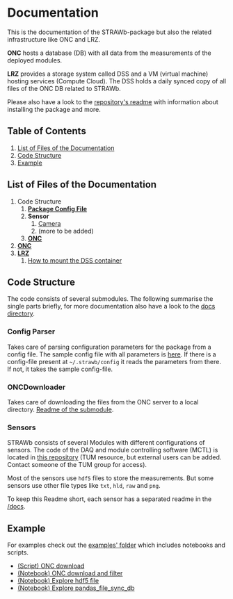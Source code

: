# Documentation
This is the documentation of the STRAWb-package but also the related infrastructure like ONC and LRZ.

**ONC** hosts a database (DB) with all data from the measurements of the deployed modules.

**LRZ** provides a storage system called DSS and a VM (virtual machine) hosting services (Compute Cloud). The DSS holds a daily synced copy of all files of the ONC DB related to STRAWb.

Please also have a look to the [repository's readme](/README.md) with information about installing the package and more.

## Table of Contents
1. [List of Files of the Documentation](#List-of-Files-of-the-Documentation)
1. [Code Structure](#Code-Structure)
1. [Example](#example)

## List of Files of the Documentation
1. Code Structure
   1. [**Package Config File**](Config_File.md)
    1. **Sensor**
        1. [Camera](Camera_Readme.md)
        1. (more to be added)
    1. [**ONC**](ONC_Readme.md)
1. [**ONC**](ONC_Readme.md)
1. [**LRZ**](LRZ_Readme.md)
    1. [How to mount the DSS container](LRZ_mount_DSS.md)
    
## Code Structure
The code consists of several submodules. The following summarise the single parts briefly, for more documentation also have a look to the [docs directory](/docs).

### Config Parser
Takes care of parsing configuration parameters for the package from a config file. The sample config file with all parameters is [here](/config). 
If there is a config-file present at `~/.strawb/config` it reads the parameters from there. If not, it takes the sample config-file.

### ONCDownloader
Takes care of downloading the files from the ONC server to a local directory. [Readme of the submodule](/docs/ONC_Readme.md).

### Sensors
STRAWb consists of several Modules with different configurations of sensors. The code of the DAQ and module controlling software (MCTL) is located in [this repository](https://gitlab.lrz.de/strawb/mctl) (TUM resource, but external users can be added. 
Contact someone of the TUM group for access). 

Most of the sensors use `hdf5` files to store the measurements. But some sensors use other file types like `txt`, `hld`, `raw` and `png`.

To keep this Readme short, each sensor has a separated readme in the [/docs](/docs).

## Example
For examples check out the [examples' folder](/examples) which includes notebooks and scripts.
- [(Script) ONC download](/examples/basic_onc_download.py)
- [(Notebook) ONC download and filter](/examples/ONC_Downloader_Example.ipynb)
- [(Notebook) Explore hdf5 file](/examples/explore_hdf5_file.ipynb)
- [(Notebook) Explore pandas_file_sync_db](/examples/explore_pandas_file_sync_db.ipynb)